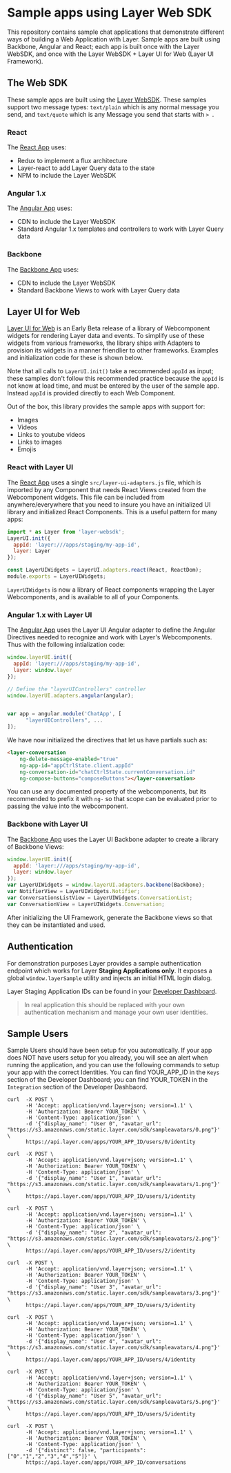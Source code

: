 # Sample apps using Layer Web SDK

This repository contains sample chat applications that demonstrate different ways of building a Web Application with Layer.  Sample apps are built using Backbone, Angular and React; each app is built once with the Layer WebSDK, and once with the Layer WebSDK + Layer UI for Web (Layer UI Framework).

## The Web SDK

These sample apps are built using the [Layer WebSDK](https://docs.layer.com/sdk/web/introduction).  These samples support two message types:
`text/plain` which is any normal message you send, and `text/quote` which is any Message you send that starts with `> `.

### React

The [React App](./websdk-samples/react) uses:

* Redux to implement a flux architecture
* Layer-react to add Layer Query data to the state
* NPM to include the Layer WebSDK

### Angular 1.x

The [Angular App](./websdk-samples/angular) uses:

* CDN to include the Layer WebSDK
* Standard Angular 1.x templates and controllers to work with Layer Query data

### Backbone

The [Backbone App](./websdk-samples/backbone) uses:

* CDN to include the Layer WebSDK
* Standard Backbone Views to work with Layer Query data


## Layer UI for Web

[Layer UI for Web](http://static.layer.com/layer-ui-web-beta/docs/) is an Early Beta release of a library of Webcomponent widgets for rendering Layer data and events.
To simplify use of these widgets  from various frameworks, the library  ships with Adapters to provision its widgets in a manner friendlier to other frameworks.  Examples and initialization code for these is shown below.

Note that all calls to `LayerUI.init()` take a recommended `appId` as input; these samples don't follow this recommended practice because the `appId` is not know at load time, and must be entered by the user of the sample app.  Instead `appId` is provided directly to each Web Component.

Out of the box, this library provides the sample apps with support for:

* Images
* Videos
* Links to youtube videos
* Links to images
* Emojis

### React with Layer UI

The [React App](./ui-web-samples/react) uses a single `src/layer-ui-adapters.js` file, which is imported by any Component that needs React Views created from the Webcomponent widgets.  This file can be included from anywhere/everywhere that you need to insure you have an initialized UI library
and initialized React Components.  This is a useful pattern for many apps:

```javascript
import * as Layer from 'layer-websdk';
LayerUI.init({
  appId: 'layer:///apps/staging/my-app-id',
  layer: Layer
});

const LayerUIWidgets = LayerUI.adapters.react(React, ReactDom);
module.exports = LayerUIWidgets;
```

`LayerUIWidgets` is now a library of React components wrapping the Layer Webcomponents, and is available to all of your Components.

### Angular 1.x with Layer UI

The [Angular App](./ui-web-samples/angular) uses the Layer UI Angular adapter to define the Angular Directives needed to recognize and work with Layer's Webcomponents.  Thus with the following intialization code:

```javascript
window.layerUI.init({
  appId: 'layer:///apps/staging/my-app-id',
  layer: window.layer
});

// Define the "layerUIControllers" controller
window.layerUI.adapters.angular(angular);


var app = angular.module('ChatApp', [
      "layerUIControllers", ...
]);
```

We have now initialized the directives that let us have partials such as:

```html
<layer-conversation
    ng-delete-message-enabled="true"
    ng-app-id="appCtrlState.client.appId"
    ng-conversation-id="chatCtrlState.currentConversation.id"
    ng-compose-buttons="composeButtons"></layer-conversation>
```

You can use any documented property of the webcomponents, but its recommended to prefix it with `ng-` so that scope can be evaluated prior to passing the value into the webcomponent.


### Backbone with Layer UI

The [Backbone App](./ui-web-samples/backbone) uses the Layer UI Backbone adapter to create a library of Backbone Views:

```javascript
window.layerUI.init({
  appId: 'layer:///apps/staging/my-app-id',
  layer: window.layer
});
var LayerUIWidgets = window.layerUI.adapters.backbone(Backbone);
var NotifierView = LayerUIWidgets.Notifier;
var ConversationsListView = LayerUIWidgets.ConversationList;
var ConversationView = LayerUIWidgets.Conversation;
```

After initializing the UI Framework, generate the Backbone views so that they can be instantiated and used.


## Authentication

For demonstration purposes Layer provides a sample authentication endpoint which works for Layer **Staging Applications only**. It exposes a global `window.layerSample` utility and injects an initial HTML login dialog.

Layer Staging Application IDs can be found in your [Developer Dashboard](https://developer.layer.com/projects/keys).

> In real application this should be replaced with your own authentication mechanism and manage your own user identities.


## Sample Users

Sample Users should have been setup for you automatically.  If your app does NOT have users setup for you already, you will see an alert when running the application, and you can use the following commands to setup your app with the correct Identities.  You can find YOUR_APP_ID in the `Keys` section of the Developer Dashboard; you can find YOUR_TOKEN in the `Integration` section of the Developer Dashbaord.

```
curl  -X POST \
      -H 'Accept: application/vnd.layer+json; version=1.1' \
      -H 'Authorization: Bearer YOUR_TOKEN' \
      -H 'Content-Type: application/json' \
      -d '{"display_name": "User 0", "avatar_url": "https://s3.amazonaws.com/static.layer.com/sdk/sampleavatars/0.png"}' \
      https://api.layer.com/apps/YOUR_APP_ID/users/0/identity

curl  -X POST \
      -H 'Accept: application/vnd.layer+json; version=1.1' \
      -H 'Authorization: Bearer YOUR_TOKEN' \
      -H 'Content-Type: application/json' \
      -d '{"display_name": "User 1", "avatar_url": "https://s3.amazonaws.com/static.layer.com/sdk/sampleavatars/1.png"}' \
      https://api.layer.com/apps/YOUR_APP_ID/users/1/identity

curl  -X POST \
      -H 'Accept: application/vnd.layer+json; version=1.1' \
      -H 'Authorization: Bearer YOUR_TOKEN' \
      -H 'Content-Type: application/json' \
      -d '{"display_name": "User 2", "avatar_url": "https://s3.amazonaws.com/static.layer.com/sdk/sampleavatars/2.png"}' \
      https://api.layer.com/apps/YOUR_APP_ID/users/2/identity

curl  -X POST \
      -H 'Accept: application/vnd.layer+json; version=1.1' \
      -H 'Authorization: Bearer YOUR_TOKEN' \
      -H 'Content-Type: application/json' \
      -d '{"display_name": "User 3", "avatar_url": "https://s3.amazonaws.com/static.layer.com/sdk/sampleavatars/3.png"}' \
      https://api.layer.com/apps/YOUR_APP_ID/users/3/identity

curl  -X POST \
      -H 'Accept: application/vnd.layer+json; version=1.1' \
      -H 'Authorization: Bearer YOUR_TOKEN' \
      -H 'Content-Type: application/json' \
      -d '{"display_name": "User 4", "avatar_url": "https://s3.amazonaws.com/static.layer.com/sdk/sampleavatars/4.png"}' \
      https://api.layer.com/apps/YOUR_APP_ID/users/4/identity

curl  -X POST \
      -H 'Accept: application/vnd.layer+json; version=1.1' \
      -H 'Authorization: Bearer YOUR_TOKEN' \
      -H 'Content-Type: application/json' \
      -d '{"display_name": "User 5", "avatar_url": "https://s3.amazonaws.com/static.layer.com/sdk/sampleavatars/5.png"}' \
      https://api.layer.com/apps/YOUR_APP_ID/users/5/identity

curl  -X POST \
      -H 'Accept: application/vnd.layer+json; version=1.1' \
      -H 'Authorization: Bearer YOUR_TOKEN' \
      -H 'Content-Type: application/json' \
      -d '{"distinct": false, "participants": ["0","1","2","3","4","5"]}' \
      https://api.layer.com/apps/YOUR_APP_ID/conversations
